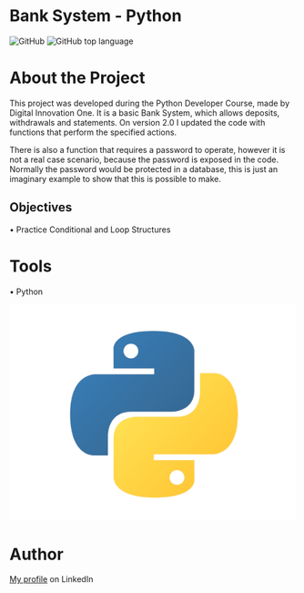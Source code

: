 # Bank System - Python

![GitHub](https://img.shields.io/github/license/GabrielFerreiraDoPrado/BankSystem-Python) ![GitHub top language](https://img.shields.io/github/languages/top/GabrielFerreiraDoPrado/BankSystem-Python)

# About the Project

This project was developed during the Python Developer Course, made by Digital Innovation One. It is a basic Bank System, which allows deposits, withdrawals and statements. On version 2.0 I updated the code with functions that perform the specified actions. 

There is also a function that requires a password to operate, however it is not a real case scenario, because the password is exposed in the code. Normally the password would be protected in a database, this is just an imaginary example to show that this is possible to make.

## Objectives
 
• Practice Conditional and Loop Structures

# Tools

• Python

<span>![Tools](https://github.com/GabrielFerreiraDoPrado/assets/blob/main/BankSystem-Python/tools.png)</span>

# Author

[My profile](https://www.linkedin.com/in/gabriel-ferreira-do-prado/) on LinkedIn
